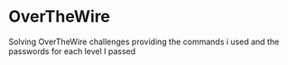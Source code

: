 # OverTheWire
Solving OverTheWire challenges providing the commands i used and the passwords for each level I passed
